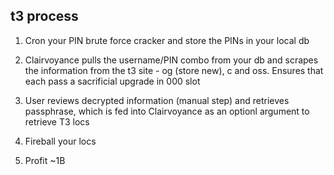 ## t3 process

1. Cron your PIN brute force cracker and store the PINs in your local db

2. Clairvoyance pulls the username/PIN combo from your db and scrapes the information from the t3 site - og (store new), c and oss. Ensures that each pass a sacrificial upgrade in 000 slot

4. User reviews decrypted information (manual step) and retrieves passphrase, which is fed into Clairvoyance as an optionl argument to retrieve T3 locs

5. Fireball your locs

6. Profit ~1B
